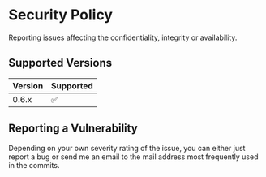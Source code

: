 # Security Policy

Reporting issues affecting the confidentiality, integrity or availability.

## Supported Versions

| Version | Supported          |
|---------| ------------------ |
| 0.6.x   | :white_check_mark: |

## Reporting a Vulnerability

Depending on your own severity rating of the issue, you can either just report a bug or send me an email to the mail address most frequently used in the commits.
